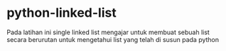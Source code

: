 # python-linked-list 
Pada latihan ini single linked list mengajar untuk membuat sebuah list secara berurutan untuk mengetahui list yang telah di susun pada python 
